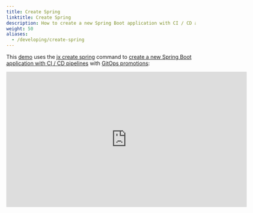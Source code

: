 ```yaml
---
title: Create Spring
linktitle: Create Spring
description: How to create a new Spring Boot application with CI / CD and GitOps Promotion
weight: 50
aliases:
  - /developing/create-spring
---
```


This [demo](https://www.youtube.com/watch?v=kPes3rvT1UM) uses the [jx create spring](/commands/deprecation/) command to [create a new Spring Boot application with CI / CD pipelines](/developing/create-spring/) with [GitOps promotions](/about/concepts/features/#promotion):


<iframe width="640" height="360" src="https://www.youtube.com/embed/kPes3rvT1UM" frameborder="0" allow="autoplay; encrypted-media" allowfullscreen></iframe>